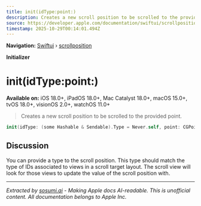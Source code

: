 ```yaml
---
title: init(idType:point:)
description: Creates a new scroll position to be scrolled to the provided point.
source: https://developer.apple.com/documentation/swiftui/scrollposition/init(idtype:point:)
timestamp: 2025-10-29T00:14:01.494Z
---
```


**Navigation:** [Swiftui](/documentation/swiftui) › [scrollposition](/documentation/swiftui/scrollposition)

**Initializer**

# init(idType:point:)

**Available on:** iOS 18.0+, iPadOS 18.0+, Mac Catalyst 18.0+, macOS 15.0+, tvOS 18.0+, visionOS 2.0+, watchOS 11.0+

> Creates a new scroll position to be scrolled to the provided point.

```swift
init(idType: (some Hashable & Sendable).Type = Never.self, point: CGPoint)
```

## Discussion

You can provide a type to the scroll position. This type should match the type of IDs associated to views in a scroll target layout. The scroll view will look for those views to update the value of the scroll position with.

---

*Extracted by [sosumi.ai](https://sosumi.ai) - Making Apple docs AI-readable.*
*This is unofficial content. All documentation belongs to Apple Inc.*
